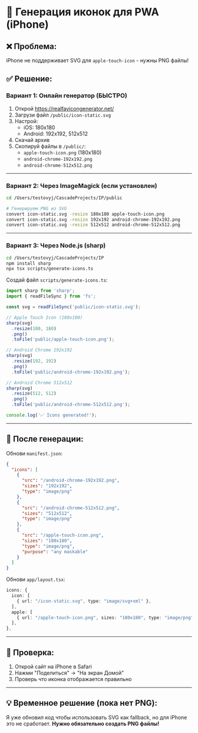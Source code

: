 # 📱 Генерация иконок для PWA (iPhone)

## ❌ Проблема:
iPhone не поддерживает SVG для `apple-touch-icon` - нужны PNG файлы!

## ✅ Решение:

### **Вариант 1: Онлайн генератор (БЫСТРО)**

1. Открой https://realfavicongenerator.net/
2. Загрузи файл `/public/icon-static.svg`
3. Настрой:
   - iOS: 180x180
   - Android: 192x192, 512x512
4. Скачай архив
5. Скопируй файлы в `/public/`:
   - `apple-touch-icon.png` (180x180)
   - `android-chrome-192x192.png`
   - `android-chrome-512x512.png`

---

### **Вариант 2: Через ImageMagick (если установлен)**

```bash
cd /Users/testovyj/CascadeProjects/IP/public

# Генерируем PNG из SVG
convert icon-static.svg -resize 180x180 apple-touch-icon.png
convert icon-static.svg -resize 192x192 android-chrome-192x192.png
convert icon-static.svg -resize 512x512 android-chrome-512x512.png
```

---

### **Вариант 3: Через Node.js (sharp)**

```bash
cd /Users/testovyj/CascadeProjects/IP
npm install sharp
npx tsx scripts/generate-icons.ts
```

Создай файл `scripts/generate-icons.ts`:

```typescript
import sharp from 'sharp';
import { readFileSync } from 'fs';

const svg = readFileSync('public/icon-static.svg');

// Apple Touch Icon (180x180)
sharp(svg)
  .resize(180, 180)
  .png()
  .toFile('public/apple-touch-icon.png');

// Android Chrome 192x192
sharp(svg)
  .resize(192, 192)
  .png()
  .toFile('public/android-chrome-192x192.png');

// Android Chrome 512x512
sharp(svg)
  .resize(512, 512)
  .png()
  .toFile('public/android-chrome-512x512.png');

console.log('✅ Icons generated!');
```

---

## 📝 После генерации:

Обнови `manifest.json`:

```json
{
  "icons": [
    {
      "src": "/android-chrome-192x192.png",
      "sizes": "192x192",
      "type": "image/png"
    },
    {
      "src": "/android-chrome-512x512.png",
      "sizes": "512x512",
      "type": "image/png"
    },
    {
      "src": "/apple-touch-icon.png",
      "sizes": "180x180",
      "type": "image/png",
      "purpose": "any maskable"
    }
  ]
}
```

Обнови `app/layout.tsx`:

```typescript
icons: {
  icon: [
    { url: "/icon-static.svg", type: "image/svg+xml" },
  ],
  apple: [
    { url: "/apple-touch-icon.png", sizes: "180x180", type: "image/png" },
  ],
},
```

---

## 🧪 Проверка:

1. Открой сайт на iPhone в Safari
2. Нажми "Поделиться" → "На экран Домой"
3. Проверь что иконка отображается правильно

---

## 💡 Временное решение (пока нет PNG):

Я уже обновил код чтобы использовать SVG как fallback, но для iPhone это не сработает.
**Нужно обязательно создать PNG файлы!**
